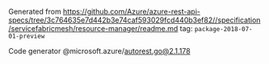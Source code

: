 Generated from https://github.com/Azure/azure-rest-api-specs/tree/3c764635e7d442b3e74caf593029fcd440b3ef82//specification/servicefabricmesh/resource-manager/readme.md tag: `package-2018-07-01-preview`

Code generator @microsoft.azure/autorest.go@2.1.178


